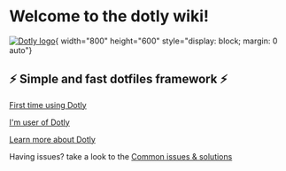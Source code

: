 # Welcome to the dotly wiki!

[![Dotly logo](https://user-images.githubusercontent.com/1331435/141520189-90349bbd-3e0f-4200-8b76-f4297be11898.png)](https://codely.tv){ width="800" height="600" style="display: block; margin: 0 auto"}

## ⚡️ Simple and fast dotfiles framework ⚡️

[First time using Dotly](wiki/initial-steps)

[I'm user of Dotly](wiki/installing-using-your-existing-dotfiles)

[Learn more about Dotly](wiki/batteries-includes)

Having issues? take a look to the [Common issues & solutions](wiki/common-issues)